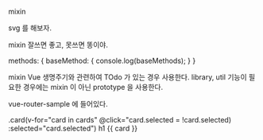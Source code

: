 mixin 

svg 를 해보자.

mixin 잘쓰면 좋고, 못쓰면 똥이야.

methods: {
    baseMethod: {
        console.log(baseMethods);
    }
}


mixin Vue 생명주기와 관련하여 TOdo 가 있는 경우 사용한다.
library, util 기능이 필요한 경우에는 mixin 이 아닌 prototype 을 사용한다.


vue-router-sample 에 들어있다.

.card(v-for="card in cards"
    @click="card.selected = !card.selected) 
    :selected="card.selected")
        h1 {{ card }}